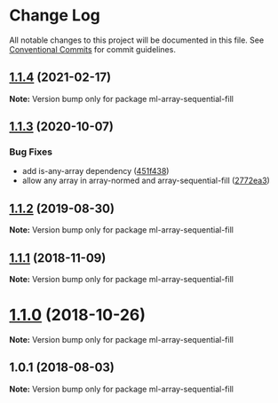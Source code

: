 # Change Log

All notable changes to this project will be documented in this file.
See [Conventional Commits](https://conventionalcommits.org) for commit guidelines.

## [1.1.4](https://github.com/mljs/array/compare/ml-array-sequential-fill@1.1.3...ml-array-sequential-fill@1.1.4) (2021-02-17)

**Note:** Version bump only for package ml-array-sequential-fill





## [1.1.3](https://github.com/mljs/array/compare/ml-array-sequential-fill@1.1.2...ml-array-sequential-fill@1.1.3) (2020-10-07)


### Bug Fixes

* add is-any-array dependency ([451f438](https://github.com/mljs/array/commit/451f43807d3d290aefb6f813408438a1121ce2f7))
* allow any array in array-normed and array-sequential-fill ([2772ea3](https://github.com/mljs/array/commit/2772ea352c3948b657eb7ae537b04d3e2c287d3d))






## [1.1.2](https://github.com/mljs/array/compare/ml-array-sequential-fill@1.1.1...ml-array-sequential-fill@1.1.2) (2019-08-30)

**Note:** Version bump only for package ml-array-sequential-fill





## [1.1.1](https://github.com/mljs/array/compare/ml-array-sequential-fill@1.1.0...ml-array-sequential-fill@1.1.1) (2018-11-09)

**Note:** Version bump only for package ml-array-sequential-fill





# [1.1.0](https://github.com/mljs/array/compare/ml-array-sequential-fill@1.0.1...ml-array-sequential-fill@1.1.0) (2018-10-26)

**Note:** Version bump only for package ml-array-sequential-fill





<a name="1.0.1"></a>
## 1.0.1 (2018-08-03)




**Note:** Version bump only for package ml-array-sequential-fill
